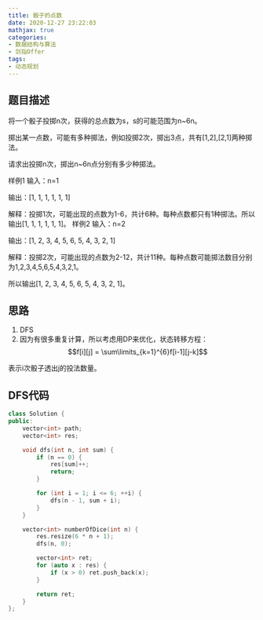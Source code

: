```yaml
---
title: 骰子的点数
date: 2020-12-27 23:22:03
mathjax: true
categories:
- 数据结构与算法
- 剑指Offer
tags: 
- 动态规划
---
```


## 题目描述

将一个骰子投掷n次，获得的总点数为s，s的可能范围为n~6n。

掷出某一点数，可能有多种掷法，例如投掷2次，掷出3点，共有[1,2],[2,1]两种掷法。

请求出投掷n次，掷出n~6n点分别有多少种掷法。

样例1
输入：n=1

输出：[1, 1, 1, 1, 1, 1]

解释：投掷1次，可能出现的点数为1-6，共计6种。每种点数都只有1种掷法。所以输出[1, 1, 1, 1, 1, 1]。
样例2
输入：n=2

输出：[1, 2, 3, 4, 5, 6, 5, 4, 3, 2, 1]

解释：投掷2次，可能出现的点数为2-12，共计11种。每种点数可能掷法数目分别为1,2,3,4,5,6,5,4,3,2,1。

所以输出[1, 2, 3, 4, 5, 6, 5, 4, 3, 2, 1]。

## 思路

1. DFS
2. 因为有很多重复计算，所以考虑用DP来优化，状态转移方程：
   $$f[i][j] = \sum\limits_{k=1}^{6}f[i-1][j-k]$$

表示i次骰子透出j的投法数量。

## DFS代码

```cpp
class Solution {
public:
    vector<int> path;
    vector<int> res;

    void dfs(int n, int sum) {
        if (n == 0) {
            res[sum]++;
            return;
        }

        for (int i = 1; i <= 6; ++i) {
            dfs(n - 1, sum + i);
        }
    }

    vector<int> numberOfDice(int n) {
        res.resize(6 * n + 1);
        dfs(n, 0);

        vector<int> ret;
        for (auto x : res) {
            if (x > 0) ret.push_back(x);
        }

        return ret;
    }
};
```
